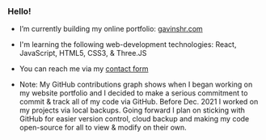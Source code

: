 ### Hello!
- I’m currently building my online portfolio: [gavinshr.com](https://www.gavinshr.com)   
- I'm learning the following web-development technologies: React, JavaScript, HTML5, CSS3, & Three.JS
- You can reach me via my [contact form](https://www.gavinshr.com/#contact)  

- Note: My GitHub contributions graph shows when I began working on my website portfolio and I decided to make a serious commitment to commit & track all of my code via GitHub. Before Dec. 2021 I worked on my projects via local backups. Going forward I plan on sticking with GitHub for easier version control, cloud backup and making my code open-source for all to view & modify on their own.
